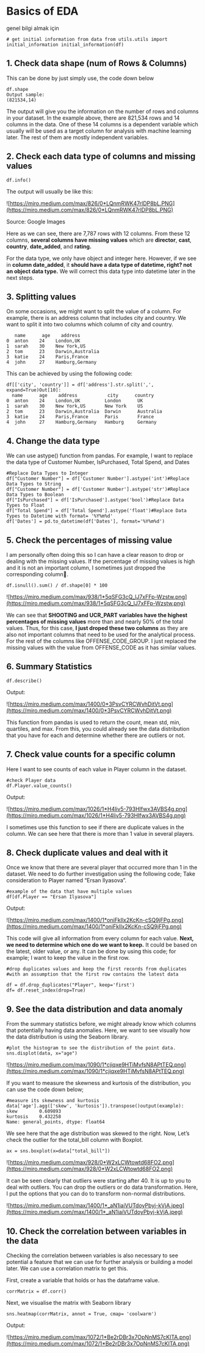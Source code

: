 # Basics of EDA

genel bilgi almak için

`# get initial information from data
from utils.utils import initial_information
initial_information(df)`

## **1. Check data shape (num of Rows & Columns)**

This can be done by just simply use, the code down below

```
df.shape
Output sample:
(821534,14)
```

The  output will give you the information on the number of rows and columns in your dataset. In the example above, there are 821,534 rows and 14 columns in the data. One of these 14 columns is a dependent variable which usually will be used as a target column for analysis with machine learning later. The rest of them are mostly independent variables.

## **2. Check each data type of columns and missing values**

```
df.info()
```

The output will usually be like this:

![https://miro.medium.com/max/826/0*LQnmRWK47rlDP8bL.PNG](https://miro.medium.com/max/826/0*LQnmRWK47rlDP8bL.PNG)

Source: Google Images

Here as we can see, there are 7,787 rows with 12 columns. From these 12 columns, **several columns have missing values** which are **director**, **cast**, **country**, **date_added**, and **rating.**

For the data type, we only have object and integer here. However, if we see in **column date_added**, it **should have a data type of datetime, right? not an object data type.** We will correct this data type into datetime later in the next steps.

## 3. Splitting values

On  some occasions, we might want to split the value of a column. For example, there is an address column that includes city and country. We want to split it into two columns which column of city and country.

```
   name      age    address
0  anton    24    London,UK
1  sarah    30    New York,US
2  tom      23    Darwin,Australia
3  katie    24    Paris,France
4  john     27    Hamburg,Germany
```

This can be achieved by using the following code:

```
df[['city', 'country']] = df['address'].str.split(',', expand=True)Out[10]:
  name      age    address           city      country
0  anton    24    London,UK         London      UK
1  sarah    30    New York,US       New York    US
2  tom      23    Darwin,Australia  Darwin      Australia
3  katie    24    Paris,France      Paris       France
4  john     27    Hamburg,Germany   Hamburg     Germany
```

## 4. Change the data type

We  can use astype() function from pandas. For example, I want to replace the data type of Customer Number, IsPurchased, Total Spend, and Dates

```
#Replace Data Types to Integer
df["Customer Number"] = df['Customer Number'].astype('int')#Replace Data Types to String
df["Customer Number"] = df['Customer Number'].astype('str')#Replace Data Types to Boolean
df["IsPurchased"] = df['IsPurchased'].astype('bool')#Replace Data Types to Float
df["Total Spend"] = df['Total Spend'].astype('float')#Replace Data Types to Datetime with format= '%Y%m%d'
df['Dates'] = pd.to_datetime(df['Dates'], format='%Y%m%d')
```

## **5. Check the percentages of missing value**

I
 am personally often doing this so I can have a clear reason to drop or  dealing with the missing values. If the percentage of missing values is high and it is not an important column, I sometimes just dropped the corresponding column😬.

```
df.isnull().sum() / df.shape[0] * 100
```

![https://miro.medium.com/max/938/1*5qSFG3cQ_lJ7xFFp-Wzstw.png](https://miro.medium.com/max/938/1*5qSFG3cQ_lJ7xFFp-Wzstw.png)

We can see that **SHOOTING and UCR_PART variables have the highest percentages of missing values** more than and nearly 50% of the total values. Thus, for this case, **I just droped these two columns**
 as they are also not important columns that need to be used for the analytical process. For the rest of the columns like OFFENSE_CODE_GROUP.
 I just replaced the missing values with the value from OFFENSE_CODE as it has similar values.

## 6. Summary Statistics

```
df.describe()
```

Output:

![https://miro.medium.com/max/1400/0*3PsvCYRCWvhDitVt.png](https://miro.medium.com/max/1400/0*3PsvCYRCWvhDitVt.png)

This  function from pandas is used to return the count, mean std, min, quartiles, and max. From this, you could already see the data distribution that you have for each and determine whether there are 
outliers or not.

## 7. Check value counts for a specific column

Here I want to see counts of each value in Player column in the dataset.

```
#check Player data
df.Player.value_counts()
```

Output:

![https://miro.medium.com/max/1026/1*H4liv5-793HIfwx3AVBS4g.png](https://miro.medium.com/max/1026/1*H4liv5-793HIfwx3AVBS4g.png)

I  sometimes use this function to see if there are duplicate values in the  column. We can see here that there is more than 1 value in several players.

## **8. Check duplicate values and deal with it**

Once we know that there are several player that occurred more than 1 in the dataset. We need to do further investigation using the following code; 
Take consideration to Player named “Ersan Ilyasova”.

```
#example of the data that have multiple values
df[df.Player == "Ersan Ilyasova"]
```

Output:

![https://miro.medium.com/max/1400/1*oniFkIlx2KcKn-cSQ9jFPg.png](https://miro.medium.com/max/1400/1*oniFkIlx2KcKn-cSQ9jFPg.png)

This code will give all information from every column for each value. **Next, we need to determine which one do we want to keep.**
 It could be based on the latest, older value, or any. It can be done by  using this code; for example; I want to keep the value in the first row.

```
#drop duplicates values and keep the first records from duplicates
#with an assumption that the first row contains the latest data

df = df.drop_duplicates("Player", keep='first')
df= df.reset_index(drop=True)
```

## 9. See the data distribution and data anomaly

From the summary statistics before, we might already know which columns that  potentially having data anomalies. Here, we want to see visually how the data distribution is using the Seaborn library.

```
#plot the histogram to see the distribution of the point data.
sns.displot(data, x="age")
```

![https://miro.medium.com/max/1090/1*cjiqxe9HTiMvfsN8APtTEQ.png](https://miro.medium.com/max/1090/1*cjiqxe9HTiMvfsN8APtTEQ.png)

If you want to measure the skewness and kurtosis of the distribution, you can use the code down below;

```
#measure its skewness and kurtosis
data['age'].agg(['skew', 'kurtosis']).transpose()output(example):
skew        0.609893
kurtosis    0.432258
Name: general_points, dtype: float64
```

We  see here that the age distribution was skewed to the right. Now, Let’s check the outlier for the total_bill column with Boxplot.

```
ax = sns.boxplot(x=data["total_bill"])
```

![https://miro.medium.com/max/928/0*W2xLCWtowtd68FO2.png](https://miro.medium.com/max/928/0*W2xLCWtowtd68FO2.png)

It  can be seen clearly that outliers were starting after 40. It is up to you to deal with outliers. You can drop the outliers or do data transformation. Here, I put the options that you can do to transform 
non-normal distributions.

![https://miro.medium.com/max/1400/1*_aN1iaiVUTdoyPbyj-kVjA.jpeg](https://miro.medium.com/max/1400/1*_aN1iaiVUTdoyPbyj-kVjA.jpeg)

## 10. Check the correlation between variables in the data

Checking  the correlation between variables is also necessary to see potential a feature that we can use for further analysis or building a model later. 
We can use a correlation matrix to get this.

First, create a variable that holds or has the dataframe value.

```
corrMatrix = df.corr()
```

Next, we visualise the matrix with Seaborn library

```
sns.heatmap(corrMatrix, annot = True, cmap= 'coolwarm')
```

Output:

![https://miro.medium.com/max/1072/1*Be2rDBr3x7OpNnMS7cKITA.png](https://miro.medium.com/max/1072/1*Be2rDBr3x7OpNnMS7cKITA.png)